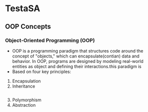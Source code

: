 # TestaSA
## OOP Concepts
### Object-Oriented Programming (OOP)
 - OOP is a programming paradigm that structures code around the concept of "objects," which can encapsulate(contian) data and behavior. In OOP, programs are designed by modeling real-world entities as object and defining their interactions.this paradigm is 
 - Based on four key principles:
 1. Encapsulation
 2. Inheritance
    ```
 4. Polymorphism
 5. Abstraction
